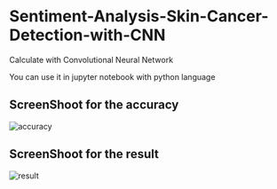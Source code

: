 # Sentiment-Analysis-Skin-Cancer-Detection-with-CNN
Calculate with Convolutional Neural Network

You can use it in jupyter notebook with python language

## ScreenShoot for the accuracy

![accuracy](https://user-images.githubusercontent.com/45969902/84560764-2ad91180-ad71-11ea-8ac0-6281bb89e8b5.png)

## ScreenShoot for the result

![result](https://user-images.githubusercontent.com/45969902/84560765-2c0a3e80-ad71-11ea-92e1-bdc692663e8d.png)
